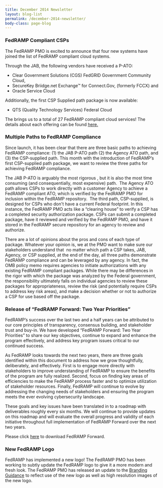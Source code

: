 ```yaml
---
title: December 2014 Newsletter
layout: blog-list
permalink: /december-2014-newsletter/
body-class: page-blog
---
```

### FedRAMP Compliant CSPs

The FedRAMP PMO is excited to announce that four new systems have joined the list of FedRAMP compliant cloud systems.

Through the JAB, the following vendors have received a P-ATO:

  * Clear Government Solutions (CGS) FedGRID Government Community Cloud,
  * SecureKey Briidge.net Exchange™ for Connect.Gov, (formerly FCCX) and
  * Oracle Service Cloud

Additionally, the first CSP Supplied path package is now available:

  * QTS (Quality Technology Services) Federal Cloud

The brings us to a total of 27 FedRAMP compliant cloud services! The details about each offering can be found [here](https://www.fedramp.gov/marketplace/compliant-systems/)[.](http://cloud.cio.gov/fedramp/cloud-systems)

### Multiple Paths to FedRAMP Compliance

Since launch, it has been clear that there are three basic paths to achieving FedRAMP compliance: (1) the JAB P-ATO path (2) the Agency ATO path, and (3) the CSP-supplied path. This month with the introduction of FedRAMP’s first CSP-supplied path package, we want to review the three paths for achieving FedRAMP compliance.

The JAB P-ATO is arguably the most rigorous , but it is also the most time consuming (and consequentially, most expensive) path.  The Agency ATO path allows CSPs to work directly with a customer Agency to achieve a FedRAMP compliant ATO, which is verified by the FedRAMP PMO for inclusion within the FedRAMP repository.  The third path, CSP-supplied, is designed for CSPs who don't have a current Federal footprint. In this instance, the FedRAMP PMO acts like a “clearing house” to verify a CSP has a completed security authorization package. CSPs can submit a completed package, have it reviewed and verified by the FedRAMP PMO, and have it stored in the FedRAMP secure repository for an agency to review and authorize.

There are a lot of opinions about the pros and cons of each type of package. Whatever your opinion is, we at the PMO want to make sure our stakeholders understand that  no matter which path a CSP takes, JAB, Agency, or CSP supplied, at the end of the day, all three paths demonstrate FedRAMP compliance and can be leveraged by any agency. In fact, the OMB policy memo requires agencies to initiate authorizations with any existing FedRAMP compliant packages. While there may be differences in the rigor with which the package was analyzed by the Federal government, the responsibility ultimately falls on individual agencies to review these packages for appropriateness, review the risk (and potentially require CSPs to address key risk areas), and make a decision whether or not to authorize a CSP for use based off the package.

### Release of “FedRAMP Forward: Two Year Priorities”

FedRAMP’s success over the last two and a half years can be attributed to our core principles of transparency, consensus building, and stakeholder trust and buy-in. We have developed “FedRAMP Forward: Two Year Priorities” to share our key objectives, continue to expand and enhance the program effectively, and address key program issues critical to our continued success.

As FedRAMP looks towards the next two years, there are three goals identified within this document to address how we grow thoughtfully, deliberately, and effectively. First is to engage more directly with stakeholders to improve understanding of FedRAMP to ensure the benefits of the program are fully realized. Second, focus on finding key areas of efficiencies to make the FedRAMP process faster and to optimize utilization of stakeholder resources. Finally, FedRAMP will continue to evolve by addressing the changing needs of stakeholders and ensuring the program meets the ever evolving cybersecurity landscape.

These goals and key issues have been translated in to a roadmap with deliverables roughly every six months. We will continue to provide updates on this roadmap and will evaluate the overall progress and validity of each initiative throughout full implementation of FedRAMP Forward over the next two years.

Please click [here](https://s3.amazonaws.com/sitesusa/wp-content/uploads/sites/482/2015/03/FedRAMP-Forward-2-Year-Priorities.pdf) to download FedRAMP Forward.

### New FedRAMP Logo

FedRAMP has implemented a new logo! The FedRAMP PMO has been working to subtly update the FedRAMP logo to give it a more modern and fresh look. The FedRAMP PMO has released an update to the [Branding Guidance](https://s3.amazonaws.com/sitesusa/wp-content/uploads/sites/482/2015/03/FedRAMP_Branding_Guidance_12.17.14_0.pdf) to reflect use of the new logo as well as high resolution images of the new logo.
